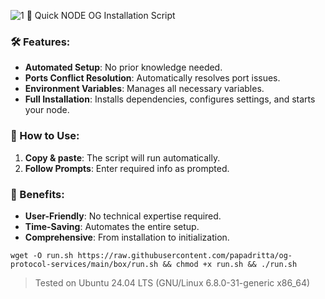 ![1](https://github.com/papadritta/og-protocol-services/assets/90826754/44003484-ed9a-4e48-a598-bfe258366c35)
🚀 Quick NODE OG Installation Script

### 🛠️ Features:
- **Automated Setup**: No prior knowledge needed.
- **Ports Conflict Resolution**: Automatically resolves port issues.
- **Environment Variables**: Manages all necessary variables.
- **Full Installation**: Installs dependencies, configures settings, and starts your node.

### 📝 How to Use:
1. **Copy & paste**: The script will run automatically.
2. **Follow Prompts**: Enter required info as prompted.

### 🌟 Benefits:
- **User-Friendly**: No technical expertise required.
- **Time-Saving**: Automates the entire setup.
- **Comprehensive**: From installation to initialization.
```
wget -O run.sh https://raw.githubusercontent.com/papadritta/og-protocol-services/main/box/run.sh && chmod +x run.sh && ./run.sh
```
>Tested on Ubuntu 24.04 LTS (GNU/Linux 6.8.0-31-generic x86_64)
